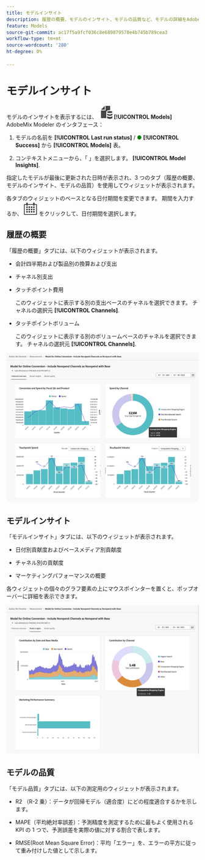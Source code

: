 ```yaml
---
title: モデルインサイト
description: 履歴の概要、モデルのインサイト、モデルの品質など、モデルの詳細をAdobeMix モデラーで取得する方法を説明します。
feature: Models
source-git-commit: ac17f5a9fcf036c8e689879578e4b745b789cea3
workflow-type: tm+mt
source-wordcount: '280'
ht-degree: 0%

---
```



# モデルインサイト

モデルのインサイトを表示するには、 ![モデル](../assets/icons/FileData.svg) **[!UICONTROL Models]** AdobeMix Modeler のインタフェース：

1. モデルの名前を **[!UICONTROL Last run status]** / <span style="color:green">●</span> **[!UICONTROL Success]** から **[!UICONTROL Models]** 表。

1. コンテキストメニューから、「 」を選択します。 **[!UICONTROL Model Insights]**.

指定したモデルが最後に更新された日時が表示され、3 つのタブ（履歴の概要、モデルのインサイト、モデルの品質）を使用してウィジェットが表示されます。

各タブのウィジェットのベースとなる日付期間を変更できます。 期間を入力するか、 ![カレンダー](../assets/icons/Calendar.svg) をクリックして、日付期間を選択します。


## 履歴の概要

「履歴の概要」タブには、以下のウィジェットが表示されます。

* 会計四半期および製品別の換算および支出

* チャネル別支出

* タッチポイント費用

  このウィジェットに表示する別の支出ベースのチャネルを選択できます。 チャネルの選択元 **[!UICONTROL Channels]**.

* タッチポイントボリューム

  このウィジェットに表示する別のボリュームベースのチャネルを選択できます。 チャネルの選択元 **[!UICONTROL Channels]**.



![モデル — 履歴の概要](../assets/model-historical-overview.png)


## モデルインサイト

「モデルインサイト」タブには、以下のウィジェットが表示されます。

* 日付別貢献度およびベースメディア別貢献度

* チャネル別の貢献度

* マーケティングパフォーマンスの概要

各ウィジェットの個々のグラフ要素の上にマウスポインターを置くと、ポップオーバーに詳細を表示できます。

![モデル — モデルインサイト](../assets/model-model-insights.png)


## モデルの品質

「モデル品質」タブには、以下の測定用のウィジェットが表示されます。

* R2 （R-2 乗）：データが回帰モデル（適合度）にどの程度適合するかを示します。

* MAPE（平均絶対率誤差）：予測精度を測定するために最もよく使用される KPI の 1 つで、予測誤差を実際の値に対する割合で表します。

* RMSE(Root Mean Square Error)：平均「エラー」を、エラーの平方に従って重み付けした値として示します。


